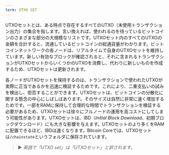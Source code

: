 ```yaml
---
term: UTXO SET
---
```


UTXOセットとは、ある時点で存在するすべてのUTXO（未使用トランザクション出力）の集合を指します。言い換えれば、使われるのを待っているビットコインのさまざまな部分の大規模なリストです。UTXOセット内のすべてのUTXOの金額を合計すると、流通しているビットコインの総通貨量がわかります。ビットコインネットワークの各ノードは、リアルタイムで自身のUTXOセットを維持しています。新しい有効なブロックが確認されると、それに含まれるトランザクションがUTXOセットからいくつかのUTXOを消費し、代わりに新しいものを作成するため、UTXOセットは更新されます。

各ノードがUTXOセットを保持するのは、トランザクションで使われたUTXOが実際に正当であるかを迅速に検証するためです。これにより、二重支払いの試みを検出し、拒否することができます。UTXOセットは、ビットコインの分散化に関する懸念の中心にしばしばあります。そのサイズは自然に非常に速く増加するためです。一部をRAMに保持して合理的な時間でトランザクションを検証する必要があるため、UTXOセットは徐々にフルノードの運用を高コストにしてしまう可能性があります。UTXOセットは、IBD（*Initial Block Download*、初期ブロックダウンロード）にも大きな影響を与えます。UTXOセットのより多くをRAMに配置できるほど、IBDは速くなります。Bitcoin Coreでは、UTXOセットは`/chainstate`というフォルダに保存されています。

> ► *英語で「UTXO set」は「UTXOセット」と訳されます。*